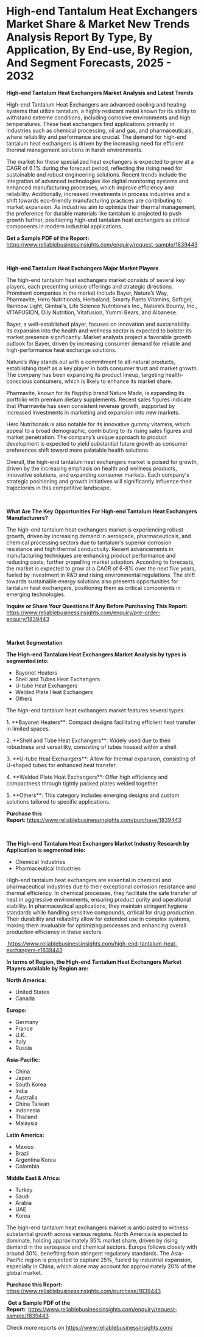 <p><h1>High-end Tantalum Heat Exchangers Market Share & Market New Trends Analysis Report By Type, By Application, By End-use, By Region, And Segment Forecasts, 2025 - 2032</h1></p><p><strong>High-end Tantalum Heat Exchangers Market Analysis and Latest Trends</strong></p>
<p><p>High-end Tantalum Heat Exchangers are advanced cooling and heating systems that utilize tantalum, a highly resistant metal known for its ability to withstand extreme conditions, including corrosive environments and high temperatures. These heat exchangers find applications primarily in industries such as chemical processing, oil and gas, and pharmaceuticals, where reliability and performance are crucial. The demand for high-end tantalum heat exchangers is driven by the increasing need for efficient thermal management solutions in harsh environments.</p><p>The market for these specialized heat exchangers is expected to grow at a CAGR of 6.1% during the forecast period, reflecting the rising need for sustainable and robust engineering solutions. Recent trends include the integration of advanced technologies like digital monitoring systems and enhanced manufacturing processes, which improve efficiency and reliability. Additionally, increased investments in process industries and a shift towards eco-friendly manufacturing practices are contributing to market expansion. As industries aim to optimize their thermal management, the preference for durable materials like tantalum is projected to push growth further, positioning high-end tantalum heat exchangers as critical components in modern industrial applications.</p></p>
<p><strong>Get a Sample PDF of the Report:&nbsp;</strong> <a href="https://www.reliablebusinessinsights.com/enquiry/request-sample/1839443?utm_campaign=2144&utm_medium=2&utm_source=Github&utm_content=ia&utm_term=28022025&utm_id=high-end-tantalum-heat-exchangers">https://www.reliablebusinessinsights.com/enquiry/request-sample/1839443</a></p>
<p>&nbsp;</p>
<p><strong>High-end Tantalum Heat Exchangers Major Market Players</strong></p>
<p><p>The high-end tantalum heat exchangers market consists of several key players, each presenting unique offerings and strategic directions. Prominent companies in the market include Bayer, Nature’s Way, Pharmavite, Hero Nutritionals, Herbaland, Smarty Pants Vitamins, Softigel, Rainbow Light, Gimbal’s, Life Science Nutritionals Inc., Nature’s Bounty, Inc., VITAFUSION, Olly Nutrition, Vitafusion, Yummi Bears, and Albanese.</p><p>Bayer, a well-established player, focuses on innovation and sustainability. Its expansion into the health and wellness sector is expected to bolster its market presence significantly. Market analysts project a favorable growth outlook for Bayer, driven by increasing consumer demand for reliable and high-performance heat exchange solutions.</p><p>Nature’s Way stands out with a commitment to all-natural products, establishing itself as a key player in both consumer trust and market growth. The company has been expanding its product lineup, targeting health-conscious consumers, which is likely to enhance its market share.</p><p>Pharmavite, known for its flagship brand Nature Made, is expanding its portfolio with premium dietary supplements. Recent sales figures indicate that Pharmavite has seen consistent revenue growth, supported by increased investments in marketing and expansion into new markets.</p><p>Hero Nutritionals is also notable for its innovative gummy vitamins, which appeal to a broad demographic, contributing to its rising sales figures and market penetration. The company’s unique approach to product development is expected to yield substantial future growth as consumer preferences shift toward more palatable health solutions.</p><p>Overall, the high-end tantalum heat exchangers market is poised for growth, driven by the increasing emphasis on health and wellness products, innovative solutions, and expanding consumer markets. Each company's strategic positioning and growth initiatives will significantly influence their trajectories in this competitive landscape.</p></p>
<p>&nbsp;</p>
<p><strong>What Are The Key Opportunities For High-end Tantalum Heat Exchangers Manufacturers?</strong></p>
<p><p>The high-end tantalum heat exchangers market is experiencing robust growth, driven by increasing demand in aerospace, pharmaceuticals, and chemical processing sectors due to tantalum's superior corrosion resistance and high thermal conductivity. Recent advancements in manufacturing techniques are enhancing product performance and reducing costs, further propelling market adoption. According to forecasts, the market is expected to grow at a CAGR of 6-8% over the next five years, fueled by investment in R&D and rising environmental regulations. The shift towards sustainable energy solutions also presents opportunities for tantalum heat exchangers, positioning them as critical components in emerging technologies.</p></p>
<p><strong>Inquire or Share Your Questions If Any Before Purchasing This Report:</strong> <a href="https://www.reliablebusinessinsights.com/enquiry/pre-order-enquiry/1839443?utm_campaign=2144&utm_medium=2&utm_source=Github&utm_content=ia&utm_term=28022025&utm_id=high-end-tantalum-heat-exchangers">https://www.reliablebusinessinsights.com/enquiry/pre-order-enquiry/1839443</a></p>
<p>&nbsp;</p>
<p><strong>Market Segmentation</strong></p>
<p><strong>The High-end Tantalum Heat Exchangers Market Analysis by types is segmented into:</strong></p>
<p><ul><li>Bayonet Heaters</li><li>Shell and Tubes Heat Exchangers</li><li>U-tube Heat Exchangers</li><li>Welded Plate Heat Exchangers</li><li>Others</li></ul></p>
<p><p>The high-end tantalum heat exchangers market features several types:</p><p>1. **Bayonet Heaters**: Compact designs facilitating efficient heat transfer in limited spaces.</p><p>2. **Shell and Tube Heat Exchangers**: Widely used due to their robustness and versatility, consisting of tubes housed within a shell.</p><p>3. **U-tube Heat Exchangers**: Allow for thermal expansion, consisting of U-shaped tubes for enhanced heat transfer.</p><p>4. **Welded Plate Heat Exchangers**: Offer high efficiency and compactness through tightly packed plates welded together.</p><p>5. **Others**: This category includes emerging designs and custom solutions tailored to specific applications.</p></p>
<p><strong>Purchase this Report:&nbsp;</strong><a href="https://www.reliablebusinessinsights.com/purchase/1839443?utm_campaign=2144&utm_medium=2&utm_source=Github&utm_content=ia&utm_term=28022025&utm_id=high-end-tantalum-heat-exchangers">https://www.reliablebusinessinsights.com/purchase/1839443</a></p>
<p>&nbsp;</p>
<p><strong>The High-end Tantalum Heat Exchangers Market Industry Research by Application is segmented into:</strong></p>
<p><ul><li>Chemical Industries</li><li>Pharmaceutical Industries</li></ul></p>
<p><p>High-end tantalum heat exchangers are essential in chemical and pharmaceutical industries due to their exceptional corrosion resistance and thermal efficiency. In chemical processes, they facilitate the safe transfer of heat in aggressive environments, ensuring product purity and operational stability. In pharmaceutical applications, they maintain stringent hygiene standards while handling sensitive compounds, critical for drug production. Their durability and reliability allow for extended use in complex systems, making them invaluable for optimizing processes and enhancing overall production efficiency in these sectors.</p></p>
<p><a href="https://www.reliablebusinessinsights.com/high-end-tantalum-heat-exchangers-r1839443?utm_campaign=2144&utm_medium=2&utm_source=Github&utm_content=ia&utm_term=28022025&utm_id=high-end-tantalum-heat-exchangers">&nbsp;https://www.reliablebusinessinsights.com/high-end-tantalum-heat-exchangers-r1839443</a></p>
<p><strong>In terms of Region, the High-end Tantalum Heat Exchangers Market Players available by Region are:</strong></p>
<p>
    <p> <strong> North America: </strong>
        <ul>
            <li>United States</li>
            <li>Canada</li>
        </ul>
        </p> 
    <p> <strong> Europe: </strong>
        <ul>
            <li>Germany</li>
            <li>France</li>
            <li>U.K.</li>
            <li>Italy</li>
            <li>Russia</li>
        </ul>
        </p> 
    <p> <strong> Asia-Pacific: </strong>
        <ul>
            <li>China</li>
            <li>Japan</li>
            <li>South Korea</li>
            <li>India</li>
            <li>Australia</li>
            <li>China Taiwan</li>
            <li>Indonesia</li>
            <li>Thailand</li>
            <li>Malaysia</li>
        </ul>
        </p> 
    <p> <strong> Latin America: </strong>
        <ul>
            <li>Mexico</li>
            <li>Brazil</li>
            <li>Argentina Korea</li>
            <li>Colombia</li>
        </ul>
        </p> 
    <p> <strong> Middle East & Africa: </strong>
        <ul>
            <li>Turkey</li>
            <li>Saudi</li>
            <li>Arabia</li>
            <li>UAE</li>
            <li>Korea</li>
        </ul>
    </p>
    </p>
<p><p>The high-end tantalum heat exchangers market is anticipated to witness substantial growth across various regions. North America is expected to dominate, holding approximately 35% market share, driven by rising demand in the aerospace and chemical sectors. Europe follows closely with around 30%, benefiting from stringent regulatory standards. The Asia-Pacific region is projected to capture 25%, fueled by industrial expansion, especially in China, which alone may account for approximately 20% of the global market.</p></p>
<p><strong>Purchase this Report: </strong><a href="https://www.reliablebusinessinsights.com/purchase/1839443?utm_campaign=2144&utm_medium=2&utm_source=Github&utm_content=ia&utm_term=28022025&utm_id=high-end-tantalum-heat-exchangers">https://www.reliablebusinessinsights.com/purchase/1839443</a></p>
<p>&nbsp;<strong>Get a Sample PDF of the Report:&nbsp;&nbsp;</strong><a href="https://www.reliablebusinessinsights.com/enquiry/request-sample/1839443?utm_campaign=2144&utm_medium=2&utm_source=Github&utm_content=ia&utm_term=28022025&utm_id=high-end-tantalum-heat-exchangers">https://www.reliablebusinessinsights.com/enquiry/request-sample/1839443</a></p>
<p><strong></strong></p>
<p>Check more reports on <a href="https://www.reliablebusinessinsights.com/?utm_campaign=2144&utm_medium=2&utm_source=Github&utm_content=ia&utm_term=28022025&utm_id=high-end-tantalum-heat-exchangers">https://www.reliablebusinessinsights.com/</a></p>